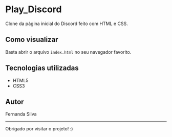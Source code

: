 # Play_Discord

Clone da página inicial do Discord feito com HTML e CSS.

## Como visualizar

Basta abrir o arquivo `index.html` no seu navegador favorito.

## Tecnologias utilizadas

- HTML5
- CSS3

## Autor

Fernanda Silva

---

Obrigado por visitar o projeto! :)

